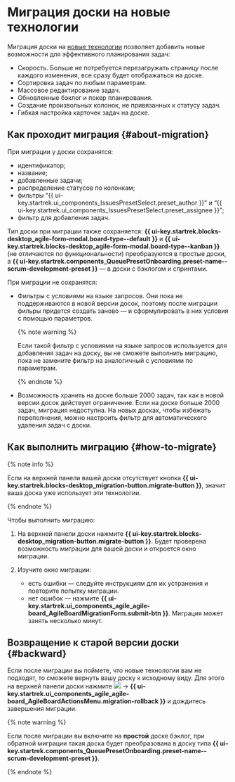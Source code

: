 # Миграция доски на новые технологии

Миграция доски на [новые технологии](agile-new.md) позволяет добавить новые возможности для эффективного планирования задач:

* Скорость. Больше не потребуется перезагружать страницу после каждого изменения, все сразу будет отображаться на доске.
* Сортировка задач по любым параметрам.
* Массовое редактирование задач.
* Обновленные бэклог и покер планирования.
* Создание произвольных колонок, не привязанных к статусу задач.
* Гибкая настройка карточек задач на доске.

## Как проходит миграция {#about-migration}

При миграции у доски сохранятся:

* идентификатор;
* название;
* добавленные задачи;
* распределение статусов по колонкам;
* фильтры <q>{{ ui-key.startrek.ui_components_IssuesPresetSelect.preset_author }}</q> и <q>{{ ui-key.startrek.ui_components_IssuesPresetSelect.preset_assignee }}</q>;
* фильтр для добавления задач.

Тип доски при миграции также сохраняется: **{{ ui-key.startrek.blocks-desktop_agile-form-modal.board-type--default }}** и **{{ ui-key.startrek.blocks-desktop_agile-form-modal.board-type--kanban }}** (не отличаются по функциональности) преобразуются в простые доски, а **{{ ui-key.startrek.components_QueuePresetOnboarding.preset-name--scrum-development-preset }}** — в доски с бэклогом и спринтами.

При миграции не сохранятся:

* Фильтры с условиями на языке запросов. Они пока не поддерживаются в новой версии досок, поэтому после миграции фильры придется создать заново — и сформулировать в них условия с помощью параметров.

   {% note warning %}

   Если такой фильтр с условиями на языке запросов используется для добавления задач на доску, вы не сможете выполнить миграцию, пока не замените фильтр на аналогичный с условиями по параметрам.

   {% endnote %}

* Возможность хранить на доске больше 2000 задач, так как в новой версии досок действует ограничение. Если на доске больше 2000 задач, миграция недоступна. На новых досках, чтобы избежать переполнения, можно настроить фильтр для автоматического удаления задач с доски.

## Как выполнить миграцию {#how-to-migrate}

{% note info %}

Если на верхней панели вашей доски отсутствует кнопка **{{ ui-key.startrek.blocks-desktop_migration-button.migrate-button }}**, значит ваша доска уже использует эти технологии.

{% endnote %}

Чтобы выполнить миграцию:

1. На верхней панели доски нажмите **{{ ui-key.startrek.blocks-desktop_migration-button.migrate-button }}**. Будет проверена возможность миграции для вашей доски и откроется окно миграции.

1. Изучите окно миграции:
   * есть ошибки — следуйте инструкциям для их устранения и повторите попытку миграции.
   * нет ошибок — нажмите **{{ ui-key.startrek.ui_components_agile_agile-board_AgileBoardMigrationForm.submit-btn }}**. Миграция может занять несколько минут.

## Возвращение к старой версии доски {#backward}

Если после миграции вы поймете, что новые технологии вам не подходят, то сможете вернуть вашу доску к исходному виду. Для этого на верхней панели доски нажмите ![](../../_assets/tracker/svg/actions.svg) → **{{ ui-key.startrek.ui_components_agile_agile-board_AgileBoardActionsMenu.migration-rollback }}** и дождитесь завершения миграции.

{% note warning %}

Если после миграции вы включите на **простой** доске бэклог, при обратной миграции такая доска будет преобразована в доску типа **{{ ui-key.startrek.components_QueuePresetOnboarding.preset-name--scrum-development-preset }}**.

{% endnote %}


